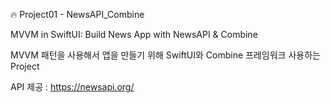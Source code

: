 🔥 Project01 - NewsAPI_Combine

MVVM in SwiftUI: Build News App with NewsAPI & Combine

MVVM 패턴을 사용해서 앱을 만들기 위해 SwiftUI와 Combine 프레임워크 사용하는 Project

API 제공 : https://newsapi.org/﻿
